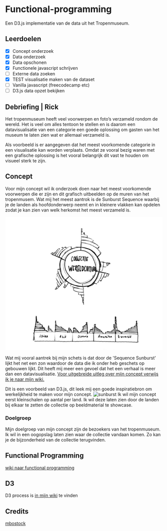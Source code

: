 # Functional-programming
 Een D3.js implementatie van de data uit het Tropenmuseum. 

 ## Leerdoelen
- [x] Concept onderzoek
- [x] Data onderzoek
- [x] Data opschonen
- [x] Functionele javascript schrijven
- [ ] Externe data zoeken
- [x] TEST visualisatie maken van de dataset
- [ ] Vanilla javascript (freecodecamp etc)
- [ ] D3.js data opzet bekijken

 ## Debriefing | Rick

Het tropenmuseum heeft veel voorwerpen en foto’s verzameld rondom de wereld. Het is veel om alles tentoon te stellen en is daarom een datavisualisatie van een categorie een goede oplossing om gasten van het museum te laten zien wat er allemaal verzameld is. 

Als voorbeeld is er aangegeven dat het meest voorkomende categorie in een visualisatie kan worden verplaats. Omdat ze vooral bezig waren met een grafische oplossing is het vooral belangrijk dit vast te houden om visueel sterk te zijn. 

## Concept 

Voor mijn concept wil ik onderzoek doen naar het meest voorkomende voorwerpen die er zijn en dit grafisch uitbeelden op de muren van het tropenmusem. 
Wat mij het meest aantrok is de Sunburst Sequence waarbij je de landen als hoofdonderwerp neemt en in kleinere vlakken kan opdelen zodat je kan zien van welk herkomst het meest verzameld is.

![sketch-sequence](https://github.com/joanpadolina/functional-programming/blob/master/wiki%20assets/sketch_sequence.png)

Wat mij vooral aantrek bij mijn schets is dat door de 'Sequence Sunburst' lijkt het net een zon waardoor de data die ik onder heb geschets op gebouwen lijkt. Dit heeft mij meer een gevoel dat het een verhaal is meer dan een datavisualisatie. 
[Voor uitgebreide uitleg over mijn concept verwijs ik je naar mijn wiki.](https://github.com/joanpadolina/functional-programming/wiki/Concept--Datavisualisation)

Dit is een voorbeeld van D3.js, dit leek mij een goede inspiratiebron om werkelijkheid te maken voor mijn concept. 
![sunburst](https://github.com/joanpadolina/functional-programming/blob/master/wiki%20assets/sunburst.gif)
Ik wil mijn concept eerst kleinschalen op aantal per land. Ik wil deze laten zien door de landen bij elkaar te zetten de collectie op beeldmaterial te showcase. 


### Doelgroep
Mijn doelgroep van mijn concept zijn de bezoekers van het tropenmuseum. Ik wil in een oogopslag laten zien waar de collectie vandaan komen. Zo kan je de bijzonderheid van de collectie terugvinden. 


## Functional Programming 

[wiki naar functional programming](https://github.com/joanpadolina/functional-programming/wiki/Functional-Programming)

## D3 

D3 process is [in mijn wiki](https://github.com/joanpadolina/functional-programming/wiki/D3-Let's-build-something) te vinden

## Credits

[mbostock](https://gist.github.com/mbostock/6fead6d1378d6df5ae77bb6a719afcb2)

